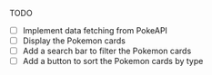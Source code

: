 TODO

- [ ] Implement data fetching from PokeAPI
- [ ] Display the Pokemon cards
- [ ] Add a search bar to filter the Pokemon cards
- [ ] Add a button to sort the Pokemon cards by type
